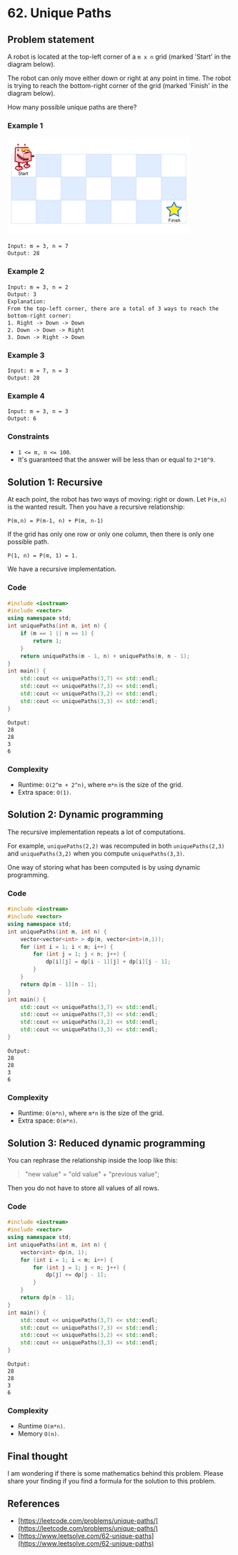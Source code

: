 # 62. Unique Paths

## Problem statement
A robot is located at the top-left corner of a `m x n` grid (marked 'Start' in the diagram below).

The robot can only move either down or right at any point in time. The robot is trying to reach the bottom-right corner of the grid (marked 'Finish' in the diagram below).

How many possible unique paths are there?

### Example 1

![Example 1](62_robot_maze.png)

```plain
Input: m = 3, n = 7
Output: 28
```

### Example 2

```plain
Input: m = 3, n = 2
Output: 3
Explanation:
From the top-left corner, there are a total of 3 ways to reach the bottom-right corner:
1. Right -> Down -> Down
2. Down -> Down -> Right
3. Down -> Right -> Down
```

### Example 3

```plain
Input: m = 7, n = 3
Output: 28
```

### Example 4

```plain
Input: m = 3, n = 3
Output: 6
```
 
### Constraints

* `1 <= m, n <= 100`.
* It's guaranteed that the answer will be less than or equal to `2*10^9`.

## Solution 1: Recursive

At each point, the robot has two ways of moving: right or down. Let `P(m,n)` is the wanted result. Then you have a recursive relationship:

```plain
P(m,n) = P(m-1, n) + P(m, n-1)
```

If the grid has only one row or only one column, then there is only one possible path.

```plain
P(1, n) = P(m, 1) = 1.
```

We have a recursive implementation.
### Code

```cpp
#include <iostream>
#include <vector>
using namespace std;
int uniquePaths(int m, int n) {
    if (m == 1 || n == 1) {
        return 1;
    }
    return uniquePaths(m - 1, n) + uniquePaths(m, n - 1);
}
int main() {
    std::cout << uniquePaths(3,7) << std::endl;
    std::cout << uniquePaths(7,3) << std::endl;
    std::cout << uniquePaths(3,2) << std::endl;
    std::cout << uniquePaths(3,3) << std::endl;
}
```

```plain
Output:
28
28
3
6
```

### Complexity
* Runtime: `O(2^m + 2^n)`, where `m*n` is the size of the grid.
* Extra space: `O(1)`.

## Solution 2: Dynamic programming
The recursive implementation repeats a lot of computations.

For example, `uniquePaths(2,2)` was recomputed in both `uniquePaths(2,3)` and `uniquePaths(3,2)` when you compute `uniquePaths(3,3)`.

One way of storing what has been computed is by using dynamic programming.

### Code

```cpp
#include <iostream>
#include <vector>
using namespace std;
int uniquePaths(int m, int n) {
    vector<vector<int> > dp(m, vector<int>(n,1));
    for (int i = 1; i < m; i++) {
        for (int j = 1; j < n; j++) {
            dp[i][j] = dp[i - 1][j] + dp[i][j - 1];
        }
    }
    return dp[m - 1][n - 1];
}
int main() {
    std::cout << uniquePaths(3,7) << std::endl;
    std::cout << uniquePaths(7,3) << std::endl;
    std::cout << uniquePaths(3,2) << std::endl;
    std::cout << uniquePaths(3,3) << std::endl;
}
```

```plain
Output:
28
28
3
6
```
### Complexity

* Runtime: `O(m*n)`, where `m*n` is the size of the grid.
* Extra space: `O(m*n)`.

## Solution 3: Reduced dynamic programming
You can rephrase the relationship inside the loop like this:

> "new value" = "old value" + "previous value";

Then you do not have to store all values of all rows.

### Code
```cpp
#include <iostream>
#include <vector>
using namespace std;
int uniquePaths(int m, int n) {
    vector<int> dp(n, 1);
    for (int i = 1; i < m; i++) {
        for (int j = 1; j < n; j++) {
            dp[j] += dp[j - 1];
        }
    }
    return dp[n - 1];
}
int main() {
    std::cout << uniquePaths(3,7) << std::endl;
    std::cout << uniquePaths(7,3) << std::endl;
    std::cout << uniquePaths(3,2) << std::endl;
    std::cout << uniquePaths(3,3) << std::endl;
}
```

```plain
Output:
28
28
3
6
```

### Complexity
* Runtime `O(m*n)`.
* Memory `O(n)`.

## Final thought
I am wondering if there is some mathematics behind this problem. Please share your finding if you find a formula for the solution to this problem.

## References
* [https://leetcode.com/problems/unique-paths/](https://leetcode.com/problems/unique-paths/)
* [https://www.leetsolve.com/62-unique-paths](https://www.leetsolve.com/62-unique-paths)